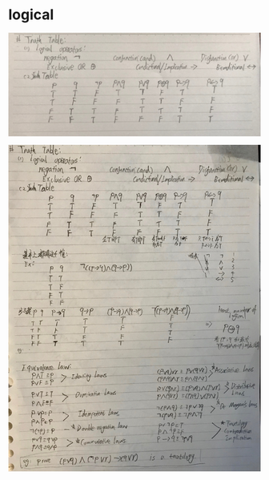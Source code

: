 # logical 
![](https://github.com/linbearababy/Discrete-structures-in-Computer-Science/blob/master/IMG_7049.jpg)

![](https://github.com/linbearababy/Discrete-structures-in-Computer-Science/blob/master/IMG_7050.jpg)

